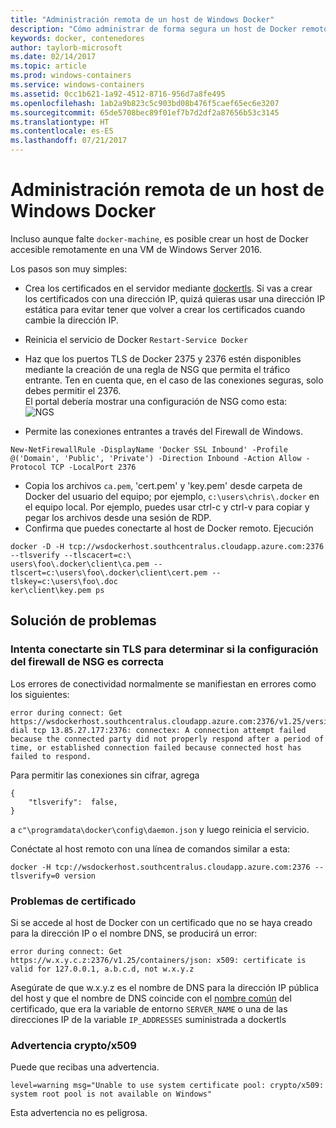 ```yaml
---
title: "Administración remota de un host de Windows Docker"
description: "Cómo administrar de forma segura un host de Docker remoto que ejecute Windows Server."
keywords: docker, contenedores
author: taylorb-microsoft
ms.date: 02/14/2017
ms.topic: article
ms.prod: windows-containers
ms.service: windows-containers
ms.assetid: 0cc1b621-1a92-4512-8716-956d7a8fe495
ms.openlocfilehash: 1ab2a9b823c5c903bd08b476f5caef65ec6e3207
ms.sourcegitcommit: 65de5708bec89f01ef7b7d2df2a87656b53c3145
ms.translationtype: HT
ms.contentlocale: es-ES
ms.lasthandoff: 07/21/2017
---
```

# Administración remota de un host de Windows Docker

Incluso aunque falte `docker-machine`, es posible crear un host de Docker accesible remotamente en una VM de Windows Server 2016.

Los pasos son muy simples:

* Crea los certificados en el servidor mediante [dockertls](https://hub.docker.com/r/stefanscherer/dockertls-windows/). Si vas a crear los certificados con una dirección IP, quizá quieras usar una dirección IP estática para evitar tener que volver a crear los certificados cuando cambie la dirección IP.

* Reinicia el servicio de Docker `Restart-Service Docker`
* Haz que los puertos TLS de Docker 2375 y 2376 estén disponibles mediante la creación de una regla de NSG que permita el tráfico entrante. Ten en cuenta que, en el caso de las conexiones seguras, solo debes permitir el 2376.  
  El portal debería mostrar una configuración de NSG como esta:  
  ![NGS](media/nsg.png)  
  
* Permite las conexiones entrantes a través del Firewall de Windows. 
```
New-NetFirewallRule -DisplayName 'Docker SSL Inbound' -Profile @('Domain', 'Public', 'Private') -Direction Inbound -Action Allow -Protocol TCP -LocalPort 2376
```
* Copia los archivos `ca.pem`, 'cert.pem' y 'key.pem' desde carpeta de Docker del usuario del equipo; por ejemplo, `c:\users\chris\.docker` en el equipo local. Por ejemplo, puedes usar ctrl-c y ctrl-v para copiar y pegar los archivos desde una sesión de RDP. 
* Confirma que puedes conectarte al host de Docker remoto. Ejecución
```
docker -D -H tcp://wsdockerhost.southcentralus.cloudapp.azure.com:2376 --tlsverify --tlscacert=c:\
users\foo\.docker\client\ca.pem --tlscert=c:\users\foo\.docker\client\cert.pem --tlskey=c:\users\foo\.doc
ker\client\key.pem ps
```


## Solución de problemas
### Intenta conectarte sin TLS para determinar si la configuración del firewall de NSG es correcta
Los errores de conectividad normalmente se manifiestan en errores como los siguientes:
```
error during connect: Get https://wsdockerhost.southcentralus.cloudapp.azure.com:2376/v1.25/version: dial tcp 13.85.27.177:2376: connectex: A connection attempt failed because the connected party did not properly respond after a period of time, or established connection failed because connected host has failed to respond.
```

Para permitir las conexiones sin cifrar, agrega 
```
{
    "tlsverify":  false,
}
```
a `c"\programdata\docker\config\daemon.json` y luego reinicia el servicio.

Conéctate al host remoto con una línea de comandos similar a esta:
```
docker -H tcp://wsdockerhost.southcentralus.cloudapp.azure.com:2376 --tlsverify=0 version
```

### Problemas de certificado
Si se accede al host de Docker con un certificado que no se haya creado para la dirección IP o el nombre DNS, se producirá un error:
```
error during connect: Get https://w.x.y.c.z:2376/v1.25/containers/json: x509: certificate is valid for 127.0.0.1, a.b.c.d, not w.x.y.z
```
Asegúrate de que w.x.y.z es el nombre de DNS para la dirección IP pública del host y que el nombre de DNS coincide con el [nombre común](https://www.ssl.com/faqs/common-name/) del certificado, que era la variable de entorno `SERVER_NAME` o una de las direcciones IP de la variable `IP_ADDRESSES` suministrada a dockertls

### Advertencia crypto/x509
Puede que recibas una advertencia. 
```
level=warning msg="Unable to use system certificate pool: crypto/x509: system root pool is not available on Windows"
```
Esta advertencia no es peligrosa.
